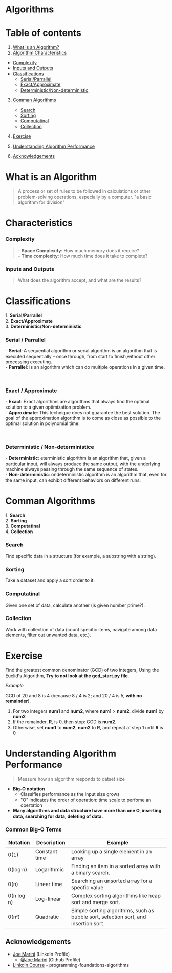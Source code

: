 # Algorithms

# Table of contents

1. [What is an Algorithm? ](#introduction)
2. [Algorithm Characteristics](#Characteristics)

- [Complexity](#complexity)
- [Inputs and Outputs](#inputs_outputs)
- [Classifications](#classifications)
  - [Serial/Parrallel](#serial_parrallel)
  - [Exact/Approximate](#exact_approximate)
  - [Deterministic/Non-deterministic](#deterministic_non-deterministicl)

3. [Comman Algorithms](#comman)

   - [Search](#search)
   - [Sorting](#sorting)
   - [Computatinal](#computatinal)
   - [Collection](#collection)

4. [Exercise](#exercise1)
5. [Understanding Algorithm Performance](#understanding)
6. [Acknowledgements](#acknowledgements)

# What is an Algorithm

> <p name="introduction">
> A process or set of rules to be followed in calculations or other problem-solving operations, especially by a computer.
> "a basic algorithm for division"</p>

# Characteristics

### Complexity

> <p name="complexity">
>    - <b>Space Complexity</b>: How much memory does it require? <br>
>    - <b>Time complexity</b>: How much time does it take to complete?
> </p>

### Inputs and Outputs

> <p name="inputs_outputs">
> What does the algorithm accept, and what are the results?
> </p>

# Classifications

<p name="classifications">
1.  <b>Serial/Parrallel </b><br>
2.  <b>Exact/Approximate</b><br>
3.  <b>Deterministic/Non-deterministic</b> <br>

### Serial / Parrallel

<p name="serial/parrallel">
- <b>Serial</b>: A sequential algorithm or serial algorithm is an algorithm that is executed sequentially – once through, from start to finish,without other processing executing.<br>
    - <b>Parrallel</b>: Is an algorithm which can do multiple operations in a given time.
</p> <br>

### Exact / Approximate

<p name="exact/approximate">
    - <b>Exact</b>: Exact algorithms are algorithms that always find the optimal solution to a given optimization problem.<br>
    - <b>Approximate</b>: This technique does not guarantee the best solution. The goal of the approximation algorithm is to come as close as possible to the optimal solution in polynomial time.
</p><br>

### Deterministic / Non-deterministice

<p name="deterministic/non-deterministic">
    - <b>Deterministic</b>: eterministic algorithm is an algorithm that, given a particular input, will always produce the same output, with the underlying machine always passing through the same sequence of states.<br>
    - <b>Non-deterministic</b>: ondeterministic algorithm is an algorithm that, even for the same input, can exhibit different behaviors on different runs.
</p>

</p>

# Comman Algorithms

<p name="comman">
1.  <b>Search</b><br>
2.  <b>Sorting</b><br>
3.  <b>Computatinal</b><br>
4.  <b>Collection</b><br>

### Search

<p name="search">
Find specific data in a structure (for example, a substring with a string).
</p>

### Sorting

<p name="sorting">
    Take a dataset and apply a sort order to it.
</p>

### Computatinal

<p name="computatinal">
    Given one set of data, calculate another (is given number prime?).
</p>

### Collection

<p name="collection">
    Work with collection of data (count specific items, navigate among data elements, filter out unwanted data, etc.).
</p>
</p>

# Exercise

<p name="exercise1">
Find the greatest common denominator (GCD) of two integers, Using the Euclid's Algorithm, <b>Try to not look at the gcd_start.py file</b>.

_Example_

GCD of 20 and 8 is 4
(because 8 / 4 is 2; and 20 / 4 is 5, <b>with no remainder</b>).

1.  For two integers <b>num1</b> and <b>num2</b>, where <b>num1</b> > <b>num2</b>, divide <b>num1</b> by <b>num2</b>
2.  If the remainder, <b>R</b>, is 0, then stop: GCD is <b>num2</b>.
3.  Otherwise, set <b>num1</b> to <b>num2</b>, <b>num2</b> to <b>R</b>, and repeat at step 1 until <b>R</b> is 0
</p>

# Understanding Algorithm Performance

> Measure how an algorithm responds to datset size

- <b>Big-O notation</b>
  - Classifies performance as the input size grows
  - "O" indicates the order of operation: time scale to perfome an opertation
- <b>Many algorithms and data structure have more than one O, inserting data, searching for data, deleting of data.</b>

### Common Big-O Terms

| Notation                                                       | Description   | Example                                                                            |
| -------------------------------------------------------------- | ------------- | ---------------------------------------------------------------------------------- |
| 0(1)                                                           | Constant time | Looking up a single element in an array                                            |
| 0(log n)                                                       | Logarithmic   | Finding an item in a sorted array with a binary search.                            |
| 0(n)                                                           | Linear time   | Searching an unsorted array for a specfic value                                    |
| 0(n log n)                                                     | Log-linear    | Complex sorting algorithms like heap sort and merge sort.                          |
| 0(n<span style="vertical-align:super;font-size:50%;">2</span>) | Quadratic     | Simple sorting algorithms, such as bubble sort, selection sort, and insertion sort |

## Acknowledgements

- [Joe Marini](https://www.linkedin.com/in/joemarini) (Linkdin Profile)
  - [@Joe Marini](https://github.com/joemarini) (Github Profile)
- [Linkdin Course](https://www.linkedin.com/learning/programming-foundations-algorithms) - programming-foundations-algorithms
